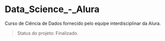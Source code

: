# Data_Science_-_Alura
Curso de Ciência de Dados fornecido pelo equipe interdisciplinar da Alura.
> Status do projeto: Finalizado.
